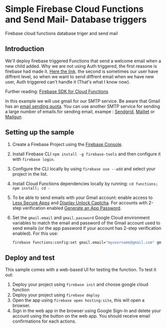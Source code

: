 # Simple Firebase Cloud Functions and Send Mail- Database triggers
Firebase cloud functions database triger and send mail

## Introduction

We'll deploy firebase triggered Functions that send a welcome email when a new child added. 
Why we are not using Auth triggered, the first reasone is firebase had made it. [Here the link](https://github.com/firebase/functions-samples/tree/master/quickstarts/email-users).
the second is sometimes our user have diffrent level, so when we want to send diffrent email when we have new user, Auth triggered can't handle it (That's what I know now). 

Further reading: [Firebase SDK for Cloud Functions](https://firebase.google.com/docs/functions/)

In this example we will use gmail for our SMTP service. Be aware that Gmail has an [email sending quota](https://support.google.com/mail/answer/22839). You can use another SMTP service for sending a large number of emails.for sending email, exampe : [Sendgrid](https://console.cloud.google.com/launcher/details/sendgrid-app/sendgrid-email), [Mailjet](https://www.mailjet.com/google) or [Mailgun](http://www.mailgun.com/google) 

## Setting up the sample

 1. Create a Firebase Project using the [Firebase Console](https://console.firebase.google.com).
 1. Install Firebase CLI `npm install -g firebase-tools` and then configure it with `firebase login`.
 1. Configure the CLI locally by using `firebase use --add` and select your project in the list.
 1. Install Cloud Functions dependencies locally by running: `cd functions; npm install; cd -`
 1. To be able to send emails with your Gmail account: enable access to [Less Secure Apps](https://www.google.com/settings/security/lesssecureapps) and [Display Unlock Captcha](https://accounts.google.com/DisplayUnlockCaptcha). For accounts with 2-step verification enabled [Generate an App Password](https://support.google.com/accounts/answer/185833).
 1. Set the `gmail.email` and `gmail.password` Google Cloud environment variables to match the email and password of the Gmail account used to send emails (or the app password if your account has 2-step verification enabled). For this use:

    ```bash
    firebase functions:config:set gmail.email="myusername@gmail.com" gmail.password="secretpassword"
    ```
 

## Deploy and test

This sample comes with a web-based UI for testing the function. To test it out:

 1. Deploy your project using `firebase init` and choose google cloud function
 1. Deploy your project using `firebase deploy`
 1. Open the app using `firebase open hosting:site`, this will open a browser.
 1. Sign in the web app in the browser using Google Sign-In and delete your account using the button on the web app. You should receive email confirmations for each actions.
